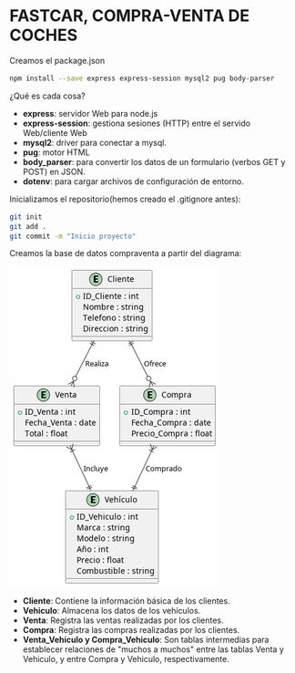 # FASTCAR, COMPRA-VENTA DE COCHES

Creamos el package.json

```bash
npm install --save express express-session mysql2 pug body-parser
```

¿Qué es cada cosa?

* **express**: servidor Web para node.js
* **express-session**: gestiona sesiones (HTTP) entre el servido Web/cliente Web
* **mysql2**: driver para conectar a mysql. 
* **pug**: motor HTML
* **body_parser**: para convertir los datos de un formulario (verbos GET y POST) en JSON.
* **dotenv**: para cargar archivos de configuración de entorno.

Inicializamos el repositorio(hemos creado el .gitignore antes):

```bash
git init
git add .
git commit -m "Inicio proyecto"
```

Creamos la base de datos compraventa a partir del diagrama:

![](Database.png)

* **Cliente**: Contiene la información básica de los clientes.
* **Vehiculo**: Almacena los datos de los vehículos.
* **Venta**: Registra las ventas realizadas por los clientes.
* **Compra**: Registra las compras realizadas por los clientes.
* **Venta_Vehiculo y Compra_Vehiculo**: Son tablas intermedias para establecer relaciones de "muchos a muchos" entre las tablas Venta y Vehiculo, y entre Compra y Vehiculo, respectivamente.